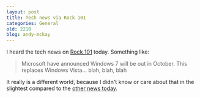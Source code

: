 ```yaml
---
layout: post
title: Tech news via Rock 101
categories: General
old: 2210
blog: andy-mckay
---
```

<p>I heard the tech news on <a href="http://www.rock101.com/">Rock 101</a> today. Something like:</p>
<blockquote>Microsoft have announced Windows 7 will be out in October. This replaces Windows Vista... blah, blah, blah</blockquote>
</p>It really is a different world, because I didn't know or care about that in the slightest compared to the <a href="http://news.google.com/news?q=wwdc+2009+keynote">other news today</a>.</p>
